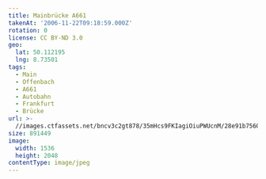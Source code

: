 ```yaml
---
title: Mainbrücke A661
takenAt: '2006-11-22T09:18:59.000Z'
rotation: 0
license: CC BY-ND 3.0
geo:
  lat: 50.112195
  lng: 8.73501
tags:
  - Main
  - Offenbach
  - A661
  - Autobahn
  - Frankfurt
  - Brücke
url: >-
  //images.ctfassets.net/bncv3c2gt878/35mHcs9FKIagiOiuPWUcnM/28e91b7560e08b0af6a536d5c59e1083/mainbrcke-a661_4540736738_o
size: 891449
image:
  width: 1536
  height: 2048
contentType: image/jpeg
---
```


